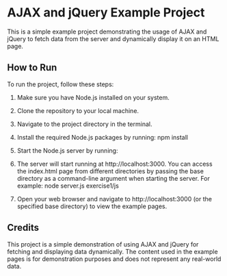 # AJAX and jQuery Example Project

This is a simple example project demonstrating the usage of AJAX and jQuery to fetch data from the server and
dynamically display it on an HTML page.

## How to Run

To run the project, follow these steps:

1. Make sure you have Node.js installed on your system.

2. Clone the repository to your local machine.

3. Navigate to the project directory in the terminal.

4. Install the required Node.js packages by running: npm install
5. Start the Node.js server by running:
6. The server will start running at http://localhost:3000. You can access the index.html page from different directories
   by passing the base directory as a command-line argument when starting the server. For example: node server.js exercise1/js
7. Open your web browser and navigate to http://localhost:3000 (or the specified base directory) to view the example pages.

## Credits

This project is a simple demonstration of using AJAX and jQuery for fetching and displaying data dynamically. The content used in the example pages is for demonstration purposes and does not represent any real-world data.





